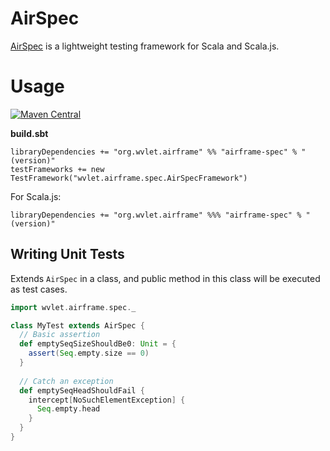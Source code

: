 AirSpec
======

[AirSpec](https://wvlet.org/airframe/airframe-spec) is a lightweight testing framework for Scala and Scala.js.

# Usage

[![Maven Central](https://maven-badges.herokuapp.com/maven-central/org.wvlet.airframe/airframe-spec_2.12/badge.svg)](http://central.maven.org/maven2/org/wvlet/airframe/airframe-spec_2.12/)

**build.sbt**

```
libraryDependencies += "org.wvlet.airframe" %% "airframe-spec" % "(version)"
testFrameworks += new TestFramework("wvlet.airframe.spec.AirSpecFramework")
```

For Scala.js:
```
libraryDependencies += "org.wvlet.airframe" %%% "airframe-spec" % "(version)"
```

## Writing Unit Tests 

Extends `AirSpec` in a class, and public method in this class will be executed as test cases.  
```scala
import wvlet.airframe.spec._

class MyTest extends AirSpec {
  // Basic assertion
  def emptySeqSizeShouldBe0: Unit = {
    assert(Seq.empty.size == 0)
  }
  
  // Catch an exception
  def emptySeqHeadShouldFail {
    intercept[NoSuchElementException] {
      Seq.empty.head
    }
  }
}

```
